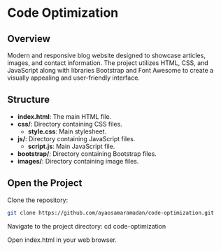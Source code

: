 # Code Optimization

## Overview
Modern and responsive blog website designed to showcase articles, images, and contact information. The project utilizes HTML, CSS, and JavaScript along with libraries Bootstrap and Font Awesome to create a visually appealing and user-friendly interface.

## Structure

- **index.html**: The main HTML file.
- **css/**: Directory containing CSS files.
  - **style.css**: Main stylesheet.
- **js/**: Directory containing JavaScript files.
  - **script.js**: Main JavaScript file.
- **bootstrap/**: Directory containing Bootstrap files.
- **images/**: Directory containing image files.

## Open the Project

Clone the repository:
   ```sh
   git clone https://github.com/ayaosamaramadan/code-optimization.git
   ```
Navigate to the project directory:
   cd code-optimization
   
Open index.html in your web browser.